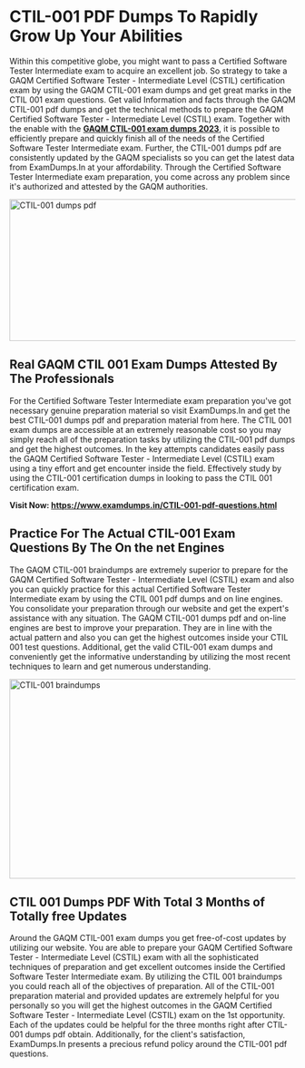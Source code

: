 <h1><strong>CTIL-001 PDF Dumps To Rapidly Grow Up Your Abilities</strong></h1>
<p>Within this competitive globe, you might want to pass a Certified Software Tester Intermediate exam to acquire an excellent job. So strategy to take a GAQM Certified Software Tester - Intermediate Level (CSTIL) certification exam by using the GAQM CTIL-001 exam dumps and get great marks in the CTIL 001 exam questions. Get valid Information and facts through the GAQM CTIL-001 pdf dumps and get the technical methods to prepare the GAQM Certified Software Tester - Intermediate Level (CSTIL) exam. Together with the enable with the <strong><a href="https://www.examdumps.in/CTIL-001-pdf-questions.html">GAQM CTIL-001 exam dumps 2023</a></strong>, it is possible to efficiently prepare and quickly finish all of the needs of the Certified Software Tester Intermediate exam. Further, the CTIL-001 dumps pdf are consistently updated by the GAQM specialists so you can get the latest data from ExamDumps.In at your affordability. Through the Certified Software Tester Intermediate exam preparation, you come across any problem since it's authorized and attested by the GAQM authorities.</p>
<p><img src="https://i.ibb.co/zxJwW90/Copy-of-Online-Classes-Twitter-header-post-Made-with-Poster-My-Wall-1.png" alt="CTIL-001 dumps pdf" width="750" height="250" /></p>
<h2><strong>Real GAQM CTIL 001 Exam Dumps Attested By The Professionals</strong></h2>
<p>For the Certified Software Tester Intermediate exam preparation you've got necessary genuine preparation material so visit ExamDumps.In and get the best CTIL-001 dumps pdf and preparation material from here. The CTIL 001 exam dumps are accessible at an extremely reasonable cost so you may simply reach all of the preparation tasks by utilizing the CTIL-001 pdf dumps and get the highest outcomes. In the key attempts candidates easily pass the GAQM Certified Software Tester - Intermediate Level (CSTIL) exam using a tiny effort and get encounter inside the field. Effectively study by using the CTIL-001 certification dumps in looking to pass the CTIL 001 certification exam.</p>
<p><strong>Visit Now:&nbsp;<a href="https://www.examdumps.in/CTIL-001-pdf-questions.html">https://www.examdumps.in/CTIL-001-pdf-questions.html</a></strong></p>
<h2><strong>Practice For The Actual CTIL-001 Exam Questions By The On the net Engines</strong></h2>
<p>The GAQM CTIL-001 braindumps are extremely superior to prepare for the GAQM Certified Software Tester - Intermediate Level (CSTIL) exam and also you can quickly practice for this actual Certified Software Tester Intermediate exam by using the CTIL 001 pdf dumps and on line engines. You consolidate your preparation through our website and get the expert's assistance with any situation. The GAQM CTIL-001 dumps pdf and on-line engines are best to improve your preparation. They are in line with the actual pattern and also you can get the highest outcomes inside your CTIL 001 test questions. Additional, get the valid CTIL-001 exam dumps and conveniently get the informative understanding by utilizing the most recent techniques to learn and get numerous understanding.</p>
<p><a href="https://www.examdumps.in/CTIL-001-pdf-questions.html"><img src="https://i.ibb.co/QkNtdwY/Copy-of-Zoom-Online-Classes-Facebook-Share-Po-Made-with-Poster-My-Wall-1.jpg" alt="CTIL-001 braindumps" width="670" height="352" /></a></p>
<h2><strong>CTIL 001 Dumps PDF With Total 3 Months of Totally free Updates</strong></h2>
<p>Around the GAQM CTIL-001 exam dumps you get free-of-cost updates by utilizing our website. You are able to prepare your GAQM Certified Software Tester - Intermediate Level (CSTIL) exam with all the sophisticated techniques of preparation and get excellent outcomes inside the Certified Software Tester Intermediate exam. By utilizing the CTIL 001 braindumps you could reach all of the objectives of preparation. All of the CTIL-001 preparation material and provided updates are extremely helpful for you personally so you will get the highest outcomes in the GAQM Certified Software Tester - Intermediate Level (CSTIL) exam on the 1st opportunity. Each of the updates could be helpful for the three months right after CTIL-001 dumps pdf obtain. Additionally, for the client's satisfaction, ExamDumps.In presents a precious refund policy around the CTIL-001 pdf questions.</p>
